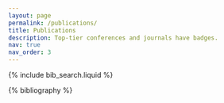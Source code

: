 ```yaml
---
layout: page
permalink: /publications/
title: Publications
description: Top-tier conferences and journals have badges.
nav: true
nav_order: 3
---
```


<!-- _pages/publications.md -->

<!-- Bibsearch Feature -->

{% include bib_search.liquid %}

<div class="publications">

{% bibliography %}

</div>
